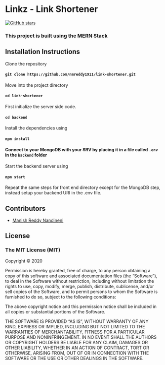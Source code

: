 # Linkz - Link Shortener

[![GitHub stars](https://img.shields.io/github/stars/nmreddy1911/link-shortener?style=social)](https://github.com/nmreddy1911/link-shortener/stargazers)

### This project is built using the MERN Stack

## Installation Instructions

Clone the repository

#### `git clone https://github.com/nmreddy1911/link-shortener.git`

Move into the project directory

#### `cd link-shortener`

First initialize the server side code.

#### `cd backend`

Install the dependencies using

#### `npm install`

#### Connect to your MongoDB with your SRV by placing it in a file called `.env` in the `backend` folder

Start the backend server using

#### `npm start`

Repeat the same steps for front end directory except for the MongoDB step, instead setup your backend URI in the .env file.

## Contributors

- [Manish Reddy Nandineni](https://nmreddy.ml)

## License

### The MIT License (MIT)

Copyright © 2020 <copyright holders>

Permission is hereby granted, free of charge, to any person obtaining a copy of this software and associated documentation files (the “Software”), to deal in the Software without restriction, including without limitation the rights to use, copy, modify, merge, publish, distribute, sublicense, and/or sell copies of the Software, and to permit persons to whom the Software is furnished to do so, subject to the following conditions:

The above copyright notice and this permission notice shall be included in all copies or substantial portions of the Software.

THE SOFTWARE IS PROVIDED “AS IS”, WITHOUT WARRANTY OF ANY KIND, EXPRESS OR IMPLIED, INCLUDING BUT NOT LIMITED TO THE WARRANTIES OF MERCHANTABILITY, FITNESS FOR A PARTICULAR PURPOSE AND NONINFRINGEMENT. IN NO EVENT SHALL THE AUTHORS OR COPYRIGHT HOLDERS BE LIABLE FOR ANY CLAIM, DAMAGES OR OTHER LIABILITY, WHETHER IN AN ACTION OF CONTRACT, TORT OR OTHERWISE, ARISING FROM, OUT OF OR IN CONNECTION WITH THE SOFTWARE OR THE USE OR OTHER DEALINGS IN THE SOFTWARE.

